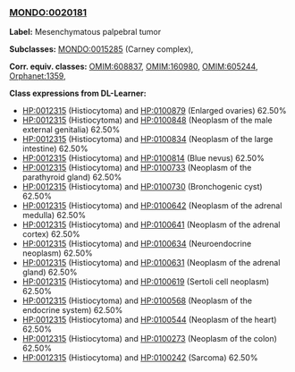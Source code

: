 
### [MONDO:0020181](http://purl.obolibrary.org/obo/MONDO_0020181)
**Label:** Mesenchymatous palpebral tumor

**Subclasses:** [MONDO:0015285](http://purl.obolibrary.org/obo/MONDO_0015285) (Carney complex), 

**Corr. equiv. classes:** [OMIM:608837](http://purl.obolibrary.org/obo/OMIM_608837), [OMIM:160980](http://purl.obolibrary.org/obo/OMIM_160980), [OMIM:605244](http://purl.obolibrary.org/obo/OMIM_605244), [Orphanet:1359](http://www.orpha.net/ORDO/Orphanet_1359), 

**Class expressions from DL-Learner:**

- [HP:0012315](http://purl.obolibrary.org/obo/HP_0012315) (Histiocytoma) and [HP:0100879](http://purl.obolibrary.org/obo/HP_0100879) (Enlarged ovaries) 62.50%
- [HP:0012315](http://purl.obolibrary.org/obo/HP_0012315) (Histiocytoma) and [HP:0100848](http://purl.obolibrary.org/obo/HP_0100848) (Neoplasm of the male external genitalia) 62.50%
- [HP:0012315](http://purl.obolibrary.org/obo/HP_0012315) (Histiocytoma) and [HP:0100834](http://purl.obolibrary.org/obo/HP_0100834) (Neoplasm of the large intestine) 62.50%
- [HP:0012315](http://purl.obolibrary.org/obo/HP_0012315) (Histiocytoma) and [HP:0100814](http://purl.obolibrary.org/obo/HP_0100814) (Blue nevus) 62.50%
- [HP:0012315](http://purl.obolibrary.org/obo/HP_0012315) (Histiocytoma) and [HP:0100733](http://purl.obolibrary.org/obo/HP_0100733) (Neoplasm of the parathyroid gland) 62.50%
- [HP:0012315](http://purl.obolibrary.org/obo/HP_0012315) (Histiocytoma) and [HP:0100730](http://purl.obolibrary.org/obo/HP_0100730) (Bronchogenic cyst) 62.50%
- [HP:0012315](http://purl.obolibrary.org/obo/HP_0012315) (Histiocytoma) and [HP:0100642](http://purl.obolibrary.org/obo/HP_0100642) (Neoplasm of the adrenal medulla) 62.50%
- [HP:0012315](http://purl.obolibrary.org/obo/HP_0012315) (Histiocytoma) and [HP:0100641](http://purl.obolibrary.org/obo/HP_0100641) (Neoplasm of the adrenal cortex) 62.50%
- [HP:0012315](http://purl.obolibrary.org/obo/HP_0012315) (Histiocytoma) and [HP:0100634](http://purl.obolibrary.org/obo/HP_0100634) (Neuroendocrine neoplasm) 62.50%
- [HP:0012315](http://purl.obolibrary.org/obo/HP_0012315) (Histiocytoma) and [HP:0100631](http://purl.obolibrary.org/obo/HP_0100631) (Neoplasm of the adrenal gland) 62.50%
- [HP:0012315](http://purl.obolibrary.org/obo/HP_0012315) (Histiocytoma) and [HP:0100619](http://purl.obolibrary.org/obo/HP_0100619) (Sertoli cell neoplasm) 62.50%
- [HP:0012315](http://purl.obolibrary.org/obo/HP_0012315) (Histiocytoma) and [HP:0100568](http://purl.obolibrary.org/obo/HP_0100568) (Neoplasm of the endocrine system) 62.50%
- [HP:0012315](http://purl.obolibrary.org/obo/HP_0012315) (Histiocytoma) and [HP:0100544](http://purl.obolibrary.org/obo/HP_0100544) (Neoplasm of the heart) 62.50%
- [HP:0012315](http://purl.obolibrary.org/obo/HP_0012315) (Histiocytoma) and [HP:0100273](http://purl.obolibrary.org/obo/HP_0100273) (Neoplasm of the colon) 62.50%
- [HP:0012315](http://purl.obolibrary.org/obo/HP_0012315) (Histiocytoma) and [HP:0100242](http://purl.obolibrary.org/obo/HP_0100242) (Sarcoma) 62.50%


